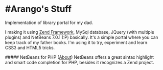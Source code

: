 #Arango's Stuff
========

Implementation of library portal for my dad.

I making it using [Zend Framework](http://http://framework.zend.com/), MySql database, JQuery (with multiple plugins) and NetBeans 7.0.1 (:P) basically.
It's a simple portal where you can keep track of my father books. I'm using it to try, experiment and learn CSS3 and HTML5 tricks.

##### NetBeans for PHP ([About](http://netbeans.org/features/php/))
NetBeans offers a great sintax highlight and smart code completion for PHP, besides it recognizes a Zend project.


  
